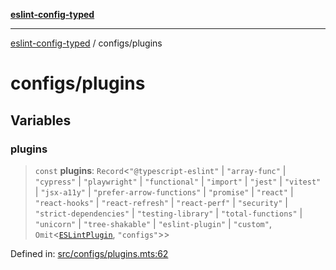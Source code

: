 [**eslint-config-typed**](../README.md)

---

[eslint-config-typed](../README.md) / configs/plugins

# configs/plugins

## Variables

### plugins

> `const` **plugins**: `Record`\<`"@typescript-eslint"` \| `"array-func"` \| `"cypress"` \| `"playwright"` \| `"functional"` \| `"import"` \| `"jest"` \| `"vitest"` \| `"jsx-a11y"` \| `"prefer-arrow-functions"` \| `"promise"` \| `"react"` \| `"react-hooks"` \| `"react-refresh"` \| `"react-perf"` \| `"security"` \| `"strict-dependencies"` \| `"testing-library"` \| `"total-functions"` \| `"unicorn"` \| `"tree-shakable"` \| `"eslint-plugin"` \| `"custom"`, `Omit`\<[`ESLintPlugin`](../types/flat-config.md#eslintplugin), `"configs"`\>\>

Defined in: [src/configs/plugins.mts:62](https://github.com/noshiro-pf/eslint-config-typed/blob/main/src/configs/plugins.mts#L62)
